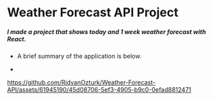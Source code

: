 # Weather Forecast API Project
##### I made a project that shows today and 1 week weather forecast with React.

- A brief summary of the application is below.

- 


https://github.com/RidvanOzturk/Weather-Forecast-API/assets/61945190/45d08706-5ef3-4905-b9c0-0efad8812471

